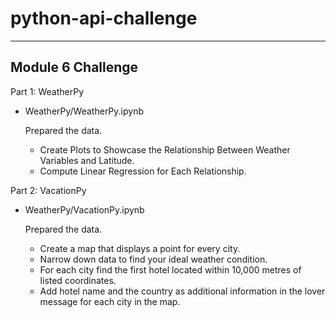 # python-api-challenge
--- 
## Module 6 Challenge

Part 1: WeatherPy
* WeatherPy/WeatherPy.ipynb
  
  Prepared the data.
  * Create Plots to Showcase the Relationship Between Weather Variables and Latitude.
  * Compute Linear Regression for Each Relationship.

Part 2: VacationPy
* WeatherPy/VacationPy.ipynb

  Prepared the data.
  * Create a map that displays a point for every city.
  * Narrow down data to find your ideal weather condition.
  * For each city find the first hotel located within 10,000 metres of listed coordinates.
  * Add hotel name and the country as additional information in the lover message for each city in the map.
